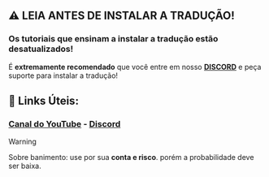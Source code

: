 ## ⚠️ LEIA ANTES DE INSTALAR A TRADUÇÃO!

###  Os tutoriais que ensinam a instalar a tradução estão desatualizados!

É **extremamente recomendado** que você entre em nosso **[DISCORD](https://discord.gg/ykKGpqtNab)** e peça suporte para instalar a tradução!

## 🔗 Links Úteis:

### [Canal do YouTube](https://www.youtube.com/channel/UCg3UqZDuNRPzmTuGHuyBhVA) - [Discord](https://discord.gg/ykKGpqtNab)

> [!WARNING]
> Sobre banimento: use por sua **conta e risco**. porém a probabilidade deve ser baixa.

